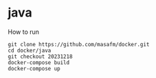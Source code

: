 # java
How to run
```
git clone https://github.com/masafm/docker.git
cd docker/java
git checkout 20231218
docker-compose build
docker-compose up
```

